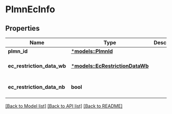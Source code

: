 # PlmnEcInfo

## Properties
Name | Type | Description | Notes
------------ | ------------- | ------------- | -------------
**plmn_id** | [***models::PlmnId**](PlmnId.md) |  | 
**ec_restriction_data_wb** | [***models::EcRestrictionDataWb**](EcRestrictionDataWb.md) |  | [optional] [default to None]
**ec_restriction_data_nb** | **bool** |  | [optional] [default to Some(false)]

[[Back to Model list]](../README.md#documentation-for-models) [[Back to API list]](../README.md#documentation-for-api-endpoints) [[Back to README]](../README.md)


